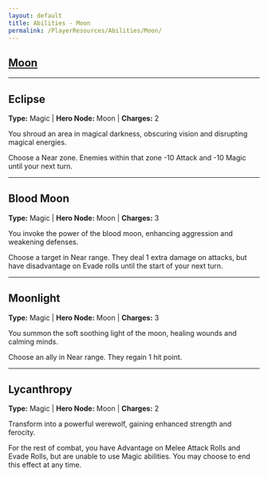 ```yaml
---
layout: default
title: Abilities - Moon
permalink: /PlayerResources/Abilities/Moon/
---
```

## [Moon](#Moon)

------------------------------------------------
## Eclipse
**Type:** Magic
 | **Hero Node:** Moon
 | **Charges:** 2

You shroud an area in magical darkness, obscuring vision and disrupting magical energies.

Choose a Near zone. Enemies within that zone -10 Attack and -10 Magic until your next turn.

------------------------------------------------
## Blood Moon
**Type:** Magic
 | **Hero Node:** Moon
 | **Charges:** 3

You invoke the power of the blood moon, enhancing aggression and weakening defenses.

Choose a target in Near range. They deal 1 extra damage on attacks, but have disadvantage on Evade rolls until the start of your next turn.

------------------------------------------------
## Moonlight
**Type:** Magic
 | **Hero Node:** Moon
 | **Charges:** 3

You summon the soft soothing light of the moon, healing wounds and calming minds.

Choose an ally in Near range. They regain 1 hit point.

------------------------------------------------
## Lycanthropy
**Type:** Magic
 | **Hero Node:** Moon
 | **Charges:** 2

Transform into a powerful werewolf, gaining enhanced strength and ferocity.

For the rest of combat, you have Advantage on Melee Attack Rolls and Evade Rolls, but are unable to use Magic abilities. You may choose to end this effect at any time.